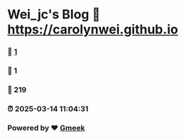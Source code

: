 # Wei_jc's Blog :link: https://carolynwei.github.io 
### :page_facing_up: [1](https://carolynwei.github.io/tag.html) 
### :speech_balloon: 1 
### :hibiscus: 219 
### :alarm_clock: 2025-03-14 11:04:31 
### Powered by :heart: [Gmeek](https://github.com/Meekdai/Gmeek)
